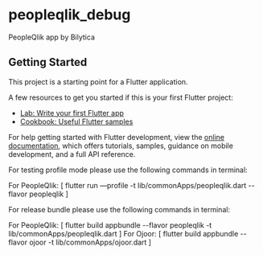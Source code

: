 # peopleqlik_debug

PeopleQlik app by Bilytica

## Getting Started

This project is a starting point for a Flutter application.

A few resources to get you started if this is your first Flutter project:

- [Lab: Write your first Flutter app](https://docs.flutter.dev/get-started/codelab)
- [Cookbook: Useful Flutter samples](https://docs.flutter.dev/cookbook)

For help getting started with Flutter development, view the
[online documentation](https://docs.flutter.dev/), which offers tutorials,
samples, guidance on mobile development, and a full API reference.

For testing profile mode please use the following commands in terminal:

For PeopleQlik: [ flutter run —profile -t lib/commonApps/peopleqlik.dart --flavor peopleqlik ]

For release bundle please use the following commands in terminal:

For PeopleQlik: [ flutter build appbundle --flavor peopleqlik -t lib/commonApps/peopleqlik.dart ]
For Ojoor: [ flutter build appbundle --flavor ojoor -t lib/commonApps/ojoor.dart ]